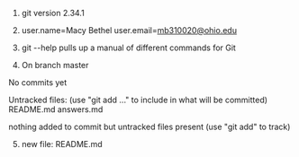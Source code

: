 1. git version 2.34.1

2. user.name=Macy Bethel
user.email=mb310020@ohio.edu

3. git --help pulls up a manual of different commands for Git

4. On branch master

No commits yet

Untracked files:
  (use "git add <file>..." to include in what will be committed)
	README.md
	answers.md

nothing added to commit but untracked files present (use "git add" to track)

5. new file:   README.md
